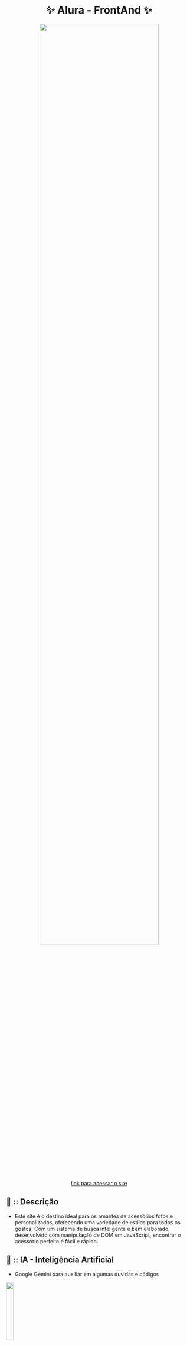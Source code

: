 <div align="center">

<h1> ✨ Alura - FrontAnd ✨ </h1>

<img width="80%" src="https://github.com/user-attachments/assets/37664c7f-8e26-47ae-86cb-9f89846cd28a">

<a href="https://cam1ss.github.io/Alura-Imersao-Gemini/"  target="_blank">link para acessar o site</a>

</div>

<div align="left">

<h2> 🎀 :: Descrição </h2>
   
- Este site é o destino ideal para os amantes de acessórios fofos e personalizados, oferecendo uma variedade de estilos para todos os gostos.
  Com um sistema de busca inteligente e bem elaborado, desenvolvido com manipulação de DOM em JavaScript, encontrar o acessório perfeito é fácil e rápido.
  

## 🤖 :: IA - Inteligência Artificial 

- Google Gemini para auxiliar em algumas duvidas e códigos

<img width="20%" src="https://github.com/user-attachments/assets/d69f9e84-53d6-4482-b64c-42f0d7e19c6d">

<h2> 🛠 :: Ferramentas Utilizadas </h2>

[![My Skills](https://skillicons.dev/icons?i=,js,html,css,vscode)](https://skillicons.dev)

</div>

![Static Badge](https://img.shields.io/badge/STATUS-FINALIZADO-brightgreen?style=for-the-badge&color=pink)
